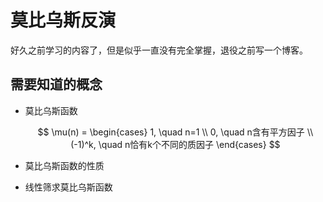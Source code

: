  # 莫比乌斯反演

好久之前学习的内容了，但是似乎一直没有完全掌握，退役之前写一个博客。

 ## 需要知道的概念

  - 莫比乌斯函数
    
    $$ \mu(n) =
    \begin{cases}
    1, \quad n=1 \\
    0, \quad n含有平方因子 \\
    (-1)^k, \quad n恰有k个不同的质因子
    \end{cases}
    $$

  - 莫比乌斯函数的性质

    

  - 线性筛求莫比乌斯函数
